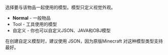选择要与该物品一起使用的模型。模型只定义视觉外观。

* **Normal** - 一般物品
* Tool - 工具使用的模型
* 自定义 - 你也可以自定义JSON、JAVA和OBJ模型

在创建自定义模型时，建议使用 JSON，因为原版Minecraft 对这种模型类型支持最好。